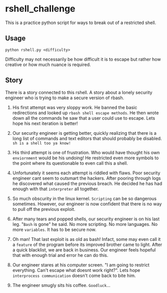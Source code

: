 # rshell_challenge

This is a practice python script for ways to break out of a restricted shell. 

## Usage
```
python rshell.py <difficulty>
```
Difficulty may not necessarily be how difficult it is to escape but rather how creative or how much nuance is required.


## Story
There is a story connected to this rshell. A story about a lonely security engineer who is trying to make a secure version of rbash.

1. His first attempt was very sloppy work. He banned the basic redirections and looked up `rbash shell escape methods`. He then wrote down all the commands he saw that a user could use to escape. Lets hope his next iteration is better!

2. Our security engineer is getting better, quickly realizing that there is a long list of commands and text editors that should probably be disabled. `sh is a shell too ya know!`

3. His third attempt is one of frustration. Who would have thought his own `enviornment` would be his undoing! He restricted even more symbols to the point where its questionable to even call this a shell.

4. Unfortunately it seems each attempt is riddled with flaws. Poor security engineer cant seem to outsmart the hackers. After pooring through logs he discovered what caused the previous breach. He decided he has had enough with that `interpreter` all together.

5. So much obscurity in the linux kernel. `Scripting` can be so dangerous sometimes. However, our engineer is now confident that there is no way to pull off the previous exploit.

6. After many tears and popped shells, our security engineer is on his last leg. "`Bash` is gone" he said. No more scripting. No more languages. No more `variables`. It has to be secure now.

7. Oh man! That last exploit is as old as bash! Infact, some may even call it a `feature` of the program before its improved brother came to light. After a quick blacklist, we are back in business. Our engineer feels hopeful that with enough trial and error he can do this.

8. Our engineer stares at his computer screen. "I am going to restrict everything. Can't escape what doesnt work right?". Lets hope `interprocess communication` doesn't come back to bite him.

9. The engineer smugly sits his coffee. `Goodluck`...
